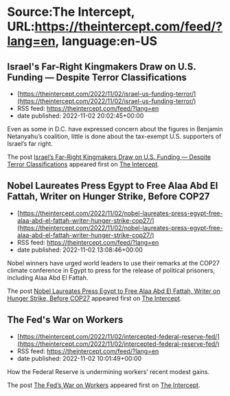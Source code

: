 # Source:The Intercept, URL:https://theintercept.com/feed/?lang=en, language:en-US

## Israel's Far-Right Kingmakers Draw on U.S. Funding — Despite Terror Classifications
 - [https://theintercept.com/2022/11/02/israel-us-funding-terror/](https://theintercept.com/2022/11/02/israel-us-funding-terror/)
 - RSS feed: https://theintercept.com/feed/?lang=en
 - date published: 2022-11-02 20:02:45+00:00

<p>Even as some in D.C. have expressed concern about the figures in Benjamin Netanyahu’s coalition, little is done about the tax-exempt U.S. supporters of Israel’s far right.</p>
<p>The post <a href="https://theintercept.com/2022/11/02/israel-us-funding-terror/" rel="nofollow">Israel&#8217;s Far-Right Kingmakers Draw on U.S. Funding — Despite Terror Classifications</a> appeared first on <a href="https://theintercept.com" rel="nofollow">The Intercept</a>.</p>

## Nobel Laureates Press Egypt to Free Alaa Abd El Fattah, Writer on Hunger Strike, Before COP27
 - [https://theintercept.com/2022/11/02/nobel-laureates-press-egypt-free-alaa-abd-el-fattah-writer-hunger-strike-cop27/](https://theintercept.com/2022/11/02/nobel-laureates-press-egypt-free-alaa-abd-el-fattah-writer-hunger-strike-cop27/)
 - RSS feed: https://theintercept.com/feed/?lang=en
 - date published: 2022-11-02 13:08:46+00:00

<p>Nobel winners have urged world leaders to use their remarks at the COP27 climate conference in Egypt to press for the release of political prisoners, including Alaa Abd El Fattah.</p>
<p>The post <a href="https://theintercept.com/2022/11/02/nobel-laureates-press-egypt-free-alaa-abd-el-fattah-writer-hunger-strike-cop27/" rel="nofollow">Nobel Laureates Press Egypt to Free Alaa Abd El Fattah, Writer on Hunger Strike, Before COP27</a> appeared first on <a href="https://theintercept.com" rel="nofollow">The Intercept</a>.</p>

## The Fed's War on Workers
 - [https://theintercept.com/2022/11/02/intercepted-federal-reserve-fed/](https://theintercept.com/2022/11/02/intercepted-federal-reserve-fed/)
 - RSS feed: https://theintercept.com/feed/?lang=en
 - date published: 2022-11-02 10:01:49+00:00

<p>How the Federal Reserve is undermining workers’ recent modest gains.</p>
<p>The post <a href="https://theintercept.com/2022/11/02/intercepted-federal-reserve-fed/" rel="nofollow">The Fed&#8217;s War on Workers</a> appeared first on <a href="https://theintercept.com" rel="nofollow">The Intercept</a>.</p>

